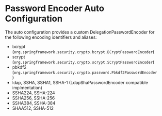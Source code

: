 # Password Encoder Auto Configuration

The auto configuration provides a custom DelegationPasswordEncoder 
for the following encoding identifiers and aliases:
- bcrypt (`org.springframework.security.crypto.bcrypt.BCryptPasswordEncoder`)
- scrypt (`org.springframework.security.crypto.scrypt.SCryptPasswordEncoder`)
- pbkdf2 (`org.springframework.security.crypto.password.Pbkdf2PasswordEncoder`)
- ldap, SSHA, SSHA1, SSHA-1 (LdapShaPasswordEncoder compatible implmentation)
- SSHA224, SSHA-224
- SSHA256, SSHA-256
- SSHA384, SSHA-384
- SHAA512, SSHA-512